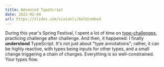 ```yaml
---
title: Advanced TypeScript
date: 2022-02-04
url: https://slides.com/sixianli/bold/embed
---
```


During this year's Spring Festival, I spent a lot of time on [type-challenges](https://github.com/type-challenges/type-challenges), practicing challenge after challenge. And then, it happened: I finally **understood** TypeScript. It's not just about "type annotations"; rather, it can be highly reactive, with types being inputs for other types, and a small change triggering a chain of changes. Everything is so well-constrained. Your types flow.
